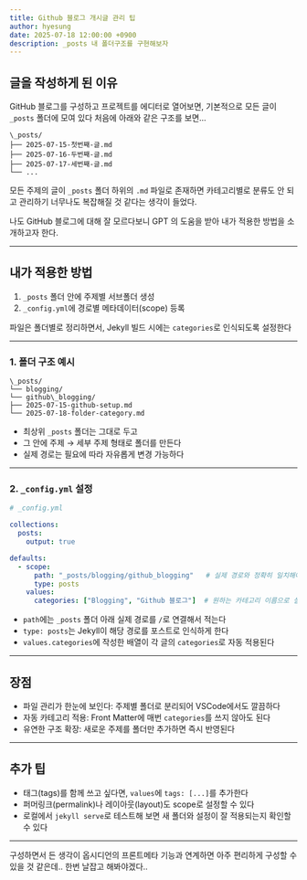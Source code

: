 ```yaml
---
title: Github 블로그 개시글 관리 팁
author: hyesung
date: 2025-07-18 12:00:00 +0900
description: _posts 내 폴더구조를 구현해보자
---
```


## 글을 작성하게 된 이유
GitHub 블로그를 구성하고 프로젝트를 에디터로 열어보면, 기본적으로 모든 글이 `_posts` 폴더에 모여 있다
처음에 아래와 같은 구조를 보면…
```
\_posts/
├── 2025-07-15-첫번째-글.md
├── 2025-07-16-두번째-글.md
├── 2025-07-17-세번째-글.md
└── ...
```
모든 주제의 글이 `_posts` 폴더 하위의 `.md` 파일로 존재하면 카테고리별로 분류도 안 되고 관리하기 너무나도 복잡해질 것 같다는 생각이 들었다.

나도 GitHub 블로그에 대해 잘 모르다보니 GPT 의 도움을 받아 내가 적용한 방법을 소개하고자 한다.

---

## 내가 적용한 방법

1. `_posts` 폴더 안에 주제별 서브폴더 생성
2. `_config.yml`에 경로별 메타데이터(scope) 등록

파일은 폴더별로 정리하면서, Jekyll 빌드 시에는 `categories`로 인식되도록 설정한다

---

### 1. 폴더 구조 예시
```
\_posts/
└── blogging/
└── github\_blogging/
├── 2025-07-15-github-setup.md
└── 2025-07-18-folder-category.md
```
* 최상위 `_posts` 폴더는 그대로 두고
* 그 안에 주제 → 세부 주제 형태로 폴더를 만든다
* 실제 경로는 필요에 따라 자유롭게 변경 가능하다

---

### 2. `_config.yml` 설정

```yaml
# _config.yml

collections:
  posts:
    output: true

defaults:
  - scope:
      path: "_posts/blogging/github_blogging"   # 실제 경로와 정확히 일치해야 함
      type: posts
    values:
      categories: ["Blogging", "Github 블로그"]  # 원하는 카테고리 이름으로 설정
```

* `path`에는 `_posts` 폴더 아래 실제 경로를 `/`로 연결해서 적는다
* `type: posts`는 Jekyll이 해당 경로를 포스트로 인식하게 한다
* `values.categories`에 작성한 배열이 각 글의 `categories`로 자동 적용된다

---

## 장점

* 파일 관리가 한눈에 보인다: 주제별 폴더로 분리되어 VSCode에서도 깔끔하다
* 자동 카테고리 적용: Front Matter에 매번 `categories`를 쓰지 않아도 된다
* 유연한 구조 확장: 새로운 주제를 폴더만 추가하면 즉시 반영된다

---

## 추가 팁

* 태그(tags)를 함께 쓰고 싶다면, `values`에 `tags: [...]`를 추가한다
* 퍼머링크(permalink)나 레이아웃(layout)도 scope로 설정할 수 있다
* 로컬에서 `jekyll serve`로 테스트해 보면 새 폴더와 설정이 잘 적용되는지 확인할 수 있다

---


구성하면서 든 생각이 옵시디언의 프론트메타 기능과 연계하면 아주 편리하게 구성할 수 있을 것 같은데.. 한번 날잡고 해봐야겠다..



